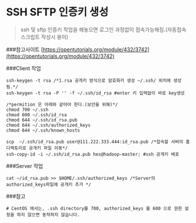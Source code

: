 # SSH SFTP 인증키 생성
>ssh 및 sftp 인증키 작업을 해놓으면 로그인 과정없이 접속가능해짐.(자동접속 스크립트 작성시 용이)

###참고사이트
[https://opentutorials.org/module/432/3742](https://opentutorials.org/module/432/3742)


###Client 작업
```shell
ssh-keygen -t rsa /*1.rsa 공개키 방식으로 암호화키 생성 ~/.ssh/ 위치에 생성됨.*/
ssh-keygen -t rsa -P '' -f ~/.ssh/id_rsa #enter 키 입력없이 바로 key생성
```

```shell
/*permition 은 아래와 같아야 한다.(보안을 위해)*/
chmod 700 ~/.ssh
chmod 600 ~/.ssh/id_rsa
chmod 644 ~/.ssh/id_rsa.pub  
chmod 644 ~/.ssh/authorized_keys
chmod 644 ~/.ssh/known_hosts
```

```shell
scp  ~/.ssh/id_rsa.pub user@111.222.333.444:id_rsa.pub /*접속할 서버의 홈디렉토리로 공개키 파일 이동*/
ssh-copy-id -i ~/.ssh/id_rsa.pub hes@hadoop-master; #ssh 공개키 배포
```

###Server 작업
```shell
cat ~/id_rsa.pub >> $HOME/.ssh/authorized_keys /*Server의 authorized_keys파일에 공개키 추가 */
```

###참고
```shell
# CentOS 에서는, .ssh directory를 700, authorized_keys 를 600 으로 권한 설정을 하지 않으면 동작하지 않습니다. 
```
